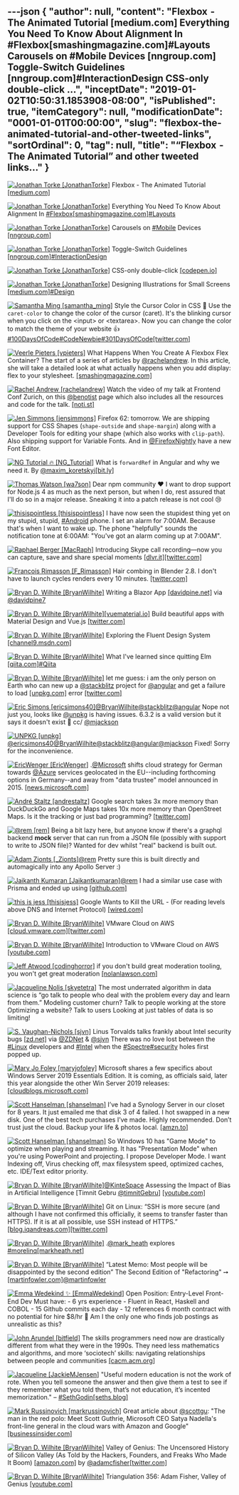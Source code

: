 ---json
{
  "author": null,
  "content": "Flexbox  - The Animated Tutorial [medium.com] Everything You Need To Know About Alignment In #Flexbox[smashingmagazine.com]#Layouts Carousels on #Mobile Devices [nngroup.com] Toggle-Switch Guidelines [nngroup.com]#InteractionDesign CSS-only double-click ...",
  "inceptDate": "2019-01-02T10:50:31.1853908-08:00",
  "isPublished": true,
  "itemCategory": null,
  "modificationDate": "0001-01-01T00:00:00",
  "slug": "flexbox-the-animated-tutorial-and-other-tweeted-links",
  "sortOrdinal": 0,
  "tag": null,
  "title": "“Flexbox  - The Animated Tutorial” and other tweeted links…"
}
---

[<img alt="Jonathan Torke [JonathanTorke]" src="https://songhay.blob.core.windows.net:443/shared-social-twitter/JonathanTorke.jpg">](https://t.co/0XkdgvQwZp) Flexbox - The Animated Tutorial [[medium.com]](https://medium.com/@js_tut/flexbox-the-animated-tutorial-8075cbe4c1b2)

[<img alt="Jonathan Torke [JonathanTorke]" src="https://songhay.blob.core.windows.net:443/shared-social-twitter/JonathanTorke.jpg">](https://t.co/0XkdgvQwZp) Everything You Need To Know About Alignment In [#Flexbox](http://twitter.com/search?q='%23Flexbox)[[smashingmagazine.com]](https://www.smashingmagazine.com/2018/08/flexbox-alignment/)[#Layouts](http://twitter.com/search?q='%23Layouts)

[<img alt="Jonathan Torke [JonathanTorke]" src="https://songhay.blob.core.windows.net:443/shared-social-twitter/JonathanTorke.jpg">](https://t.co/0XkdgvQwZp) Carousels on [#Mobile](http://twitter.com/search?q='%23Mobile) Devices [[nngroup.com]](https://www.nngroup.com/articles/mobile-carousels/)

[<img alt="Jonathan Torke [JonathanTorke]" src="https://songhay.blob.core.windows.net:443/shared-social-twitter/JonathanTorke.jpg">](https://t.co/0XkdgvQwZp) Toggle-Switch Guidelines [[nngroup.com]](https://www.nngroup.com/articles/toggle-switch-guidelines/)[#InteractionDesign](http://twitter.com/search?q='%23InteractionDesign)

[<img alt="Jonathan Torke [JonathanTorke]" src="https://songhay.blob.core.windows.net:443/shared-social-twitter/JonathanTorke.jpg">](https://t.co/0XkdgvQwZp) CSS-only double-click [[codepen.io]](https://codepen.io/MartijnCuppens/full/GZWgaQ/)

[<img alt="Jonathan Torke [JonathanTorke]" src="https://songhay.blob.core.windows.net:443/shared-social-twitter/JonathanTorke.jpg">](https://t.co/0XkdgvQwZp) Designing Illustrations for Small Screens [[medium.com]](https://medium.com/@megdraws/designing-illustrations-for-small-screens-a352a5712fa0)[#Design](http://twitter.com/search?q='%23Design)

[<img alt="Samantha Ming [samantha_ming]" src="https://songhay.blob.core.windows.net:443/shared-social-twitter/samantha_ming.jpg">](https://t.co/q5aLwMoLMs) Style the Cursor Color in CSS 🤩 Use the `caret-color` to change the color of the cursor (caret). It's the blinking cursor when you click on the &lt;input&gt; or &lt;textarea&gt;. Now you can change the color to match the theme of your website 👍 [#100DaysOfCode](http://twitter.com/search?q='%23100DaysOfCode)[#CodeNewbie](http://twitter.com/search?q='%23CodeNewbie)[#301DaysOfCode](http://twitter.com/search?q='%23301DaysOfCode)[[twitter.com]](https://twitter.com/samantha_ming/status/1035961748317073408/photo/1)

[<img alt="Veerle Pieters [vpieters]" src="https://songhay.blob.core.windows.net:443/shared-social-twitter/vpieters.png">](http://t.co/A4ZEwCEPEs) What Happens When You Create A Flexbox Flex Container? The start of a series of articles by [@rachelandrew](http://twitter.com/@rachelandrew). In this article, she will take a detailed look at what actually happens when you add display: flex to your stylesheet. [[smashingmagazine.com]](https://www.smashingmagazine.com/2018/08/flexbox-display-flex-container/)

[<img alt="Rachel Andrew [rachelandrew]" src="https://songhay.blob.core.windows.net:443/shared-social-twitter/rachelandrew.jpg">](https://t.co/bnYdfVIAqQ) Watch the video of my talk at Frontend Conf Zurich, on this [@benotist](http://twitter.com/@benotist) page which also includes all the resources and code for the talk. [[noti.st]](https://noti.st/rachelandrew/vXGvXa/unlocking-the-power-of-css-grid-layout)

[<img alt="Jen Simmons [jensimmons]" src="https://songhay.blob.core.windows.net:443/shared-social-twitter/jensimmons.jpg">](https://t.co/8FEcRMJN4d) Firefox 62: tomorrow. We are shipping support for CSS Shapes (`shape-outside` and `shape-margin`) along with a Developer Tools for editing your shape (which also works with `clip-path`). Also shipping support for Variable Fonts. And in [@FirefoxNightly](http://twitter.com/@FirefoxNightly) have a new Font Editor. 

[<img alt="NG Tutorial 🔥 [NG_Tutorial]" src="https://songhay.blob.core.windows.net:443/shared-social-twitter/NG_Tutorial.jpg">](https://twitter.com/NG_Tutorial) What is `forwardRef` in Angular and why we need it. By [@maxim_koretskyi](http://twitter.com/@maxim_koretskyi)[[bit.ly]](http://bit.ly/2tCEAxr)

[<img alt="Thomas Watson [wa7son]" src="https://songhay.blob.core.windows.net:443/shared-social-twitter/wa7son.jpeg">](https://t.co/GM6rJooKHb) Dear npm community ❤️ I want to drop support for Node.js 4 as much as the next person, but when I do, rest assured that I'll do so in a major release. Sneaking it into a patch release is not cool 😢 

[<img alt="thisispointless [thisispointless]" src="https://songhay.blob.core.windows.net:443/shared-social-twitter/thisispointless.jpg">](https://twitter.com/thisispointless) I have now seen the stupidest thing yet on my stupid, stupid, [#Android](http://twitter.com/search?q='%23Android) phone. I set an alarm for 7:00AM. Because that's when I want to wake up. The phone "helpfully" sounds the notification tone at 6:00AM: "You've got an alarm coming up at 7:00AM". 

[<img alt="Raphael Berger [MacRaph]" src="https://songhay.blob.core.windows.net:443/shared-social-twitter/MacRaph.jpg">](https://twitter.com/MacRaph) Introducing Skype call recording—now you can capture, save and share special moments [[dlvr.it]](http://dlvr.it/QjD7Xx)[[twitter.com]](https://twitter.com/MacRaph/status/1037388224040038400/photo/1)

[<img alt="Francois Rimasson [F_Rimasson]" src="https://songhay.blob.core.windows.net:443/shared-social-twitter/F_Rimasson.jpg">](https://t.co/nZzSNwUIFK) Hair combing in Blender 2.8. I don't have to launch cycles renders every 10 minutes. [[twitter.com]](https://twitter.com/F_Rimasson/status/1037418926760706051/photo/1)

[<img alt="Bryan D. Wilhite [BryanWilhite]" src="https://songhay.blob.core.windows.net:443/shared-social-twitter/BryanWilhite.jpeg">](http://t.co/UNdqV0Z1zz) Writing a Blazor App [[davidpine.net]](https://davidpine.net/blog/blazing-chuck/) via [@davidpine7](http://twitter.com/@davidpine7)

[<img alt="Bryan D. Wilhite [BryanWilhite]" src="https://songhay.blob.core.windows.net:443/shared-social-twitter/BryanWilhite.jpeg">](http://t.co/UNdqV0Z1zz)[[vuematerial.io]](http://vuematerial.io) Build beautiful apps with Material Design and Vue.js [[twitter.com]](https://twitter.com/BryanWilhite/status/1037384946220855296/photo/1)

[<img alt="Bryan D. Wilhite [BryanWilhite]" src="https://songhay.blob.core.windows.net:443/shared-social-twitter/BryanWilhite.jpeg">](http://t.co/UNdqV0Z1zz) Exploring the Fluent Design System [[channel9.msdn.com]](https://channel9.msdn.com/Shows/On-NET/Exploring-the-Fluent-Design-System)

[<img alt="Bryan D. Wilhite [BryanWilhite]" src="https://songhay.blob.core.windows.net:443/shared-social-twitter/BryanWilhite.jpeg">](http://t.co/UNdqV0Z1zz) What I've learned since quitting Elm [[qiita.com]](https://qiita.com/kimagure/items/93a42d67a8833f99fe2e)[#Qiita](http://twitter.com/search?q='%23Qiita)

[<img alt="Bryan D. Wilhite [BryanWilhite]" src="https://songhay.blob.core.windows.net:443/shared-social-twitter/BryanWilhite.jpeg">](http://t.co/UNdqV0Z1zz) let me guess: i am the only person on Earth who can new up a [@stackblitz](http://twitter.com/@stackblitz) project for [@angular](http://twitter.com/@angular) and get a failure to load [[unpkg.com]](http://unpkg.com/rxjs@6.3.2/?json) error [[twitter.com]](https://twitter.com/BryanWilhite/status/1037470221399801856/photo/1)

[<img alt="Eric Simons [ericsimons40]" src="https://songhay.blob.core.windows.net:443/shared-social-twitter/ericsimons40.jpg">](https://t.co/QRFc8C2PwO)[@BryanWilhite](http://twitter.com/@BryanWilhite)[@stackblitz](http://twitter.com/@stackblitz)[@angular](http://twitter.com/@angular) Nope not just you, looks like [@unpkg](http://twitter.com/@unpkg) is having issues. 6.3.2 is a valid version but it says it doesn't exist 🤔 cc/ [@mjackson](http://twitter.com/@mjackson)

[<img alt="UNPKG [unpkg]" src="https://songhay.blob.core.windows.net:443/shared-social-twitter/unpkg.jpg">](https://t.co/qIGsh2Pazq)[@ericsimons40](http://twitter.com/@ericsimons40)[@BryanWilhite](http://twitter.com/@BryanWilhite)[@stackblitz](http://twitter.com/@stackblitz)[@angular](http://twitter.com/@angular)[@mjackson](http://twitter.com/@mjackson) Fixed! Sorry for the inconvenience. 

[<img alt="EricWenger [EricWenger]" src="https://songhay.blob.core.windows.net:443/shared-social-twitter/EricWenger.jpg">](https://t.co/iUB5r3wVUv) .[@Microsoft](http://twitter.com/@Microsoft) shifts cloud strategy for German towards [@Azure](http://twitter.com/@Azure) services geolocated in the EU--including forthcoming options in Germany--and away from "data trustee" model announced in 2015. [[news.microsoft.com]](https://news.microsoft.com/europe/2018/08/31/microsoft-to-deliver-cloud-services-from-new-datacentres-in-germany-in-2019-to-meet-evolving-customer-needs)

[<img alt="André Staltz [andrestaltz]" src="https://songhay.blob.core.windows.net:443/shared-social-twitter/andrestaltz.jpg">](https://t.co/oeLidqKxmX) Google search takes 3x more memory than DuckDuckGo and Google Maps takes 10x more memory than OpenStreet Maps. Is it the tracking or just bad programming? [[twitter.com]](https://twitter.com/dominictarr/status/1037107791385645059)

[<img alt="@rem [rem]" src="https://songhay.blob.core.windows.net:443/shared-social-twitter/rem.jpeg">](https://t.co/JVwPgAdoD4) Being a bit lazy here, but anyone know if there's a graphql backend **mock** server that can run from a JSON file (possibly with support to write to JSON file)? Wanted for dev whilst "real" backend is built out. 

[<img alt="Adam Zionts [_Zionts]" src="https://songhay.blob.core.windows.net:443/shared-social-twitter/_Zionts.jpg">](https://twitter.com/_Zionts)[@rem](http://twitter.com/@rem) Pretty sure this is built directly and automagically into any Apollo Server :) 

[<img alt="Jaikanth Kumaran [Jaikantkumaran]" src="https://songhay.blob.core.windows.net:443/shared-social-twitter/Jaikantkumaran.jpg">](https://t.co/PWNNultwvA)[@rem](http://twitter.com/@rem) I had a similar use case with Prisma and ended up using [[github.com]](https://github.com/APIs-guru/graphql-faker)

[<img alt="this is jess [thisisjess]" src="https://songhay.blob.core.windows.net:443/shared-social-twitter/thisisjess.png">](https://t.co/vzTP0ZikNv) Google Wants to Kill the URL - (For reading levels above DNS and Internet Protocol) [[wired.com]](https://www.wired.com/story/google-wants-to-kill-the-url/)

[<img alt="Bryan D. Wilhite [BryanWilhite]" src="https://songhay.blob.core.windows.net:443/shared-social-twitter/BryanWilhite.jpeg">](http://t.co/UNdqV0Z1zz) VMware Cloud on AWS [[cloud.vmware.com]](https://cloud.vmware.com/vmc-aws?mid=21788&eid=CVMW2000003757100)[[twitter.com]](https://twitter.com/BryanWilhite/status/1035267764418621440/photo/1)

[<img alt="Bryan D. Wilhite [BryanWilhite]" src="https://songhay.blob.core.windows.net:443/shared-social-twitter/BryanWilhite.jpeg">](http://t.co/UNdqV0Z1zz) Introduction to VMware Cloud on AWS [[youtube.com]](https://www.youtube.com/watch?v=zkgMEuiD5rc)

[<img alt="Jeff Atwood [codinghorror]" src="https://songhay.blob.core.windows.net:443/shared-social-twitter/codinghorror.png">](http://t.co/rM9N1bQpLr) if you don't build great moderation tooling, you won't get great moderation [[nolanlawson.com]](https://nolanlawson.com/2018/08/31/mastodon-and-the-challenges-of-abuse-in-a-federated-system/)

[<img alt="Jacqueline Nolis [skyetetra]" src="https://songhay.blob.core.windows.net:443/shared-social-twitter/skyetetra.jpg">](https://t.co/8nJi2349l3) The most underrated algorithm in data science is “go talk to people who deal with the problem every day and learn from them.” Modeling customer churn? Talk to people working at the store Optimizing a website? Talk to users Looking at just tables of data is so limiting! 

[<img alt="S. Vaughan-Nichols [sjvn]" src="https://songhay.blob.core.windows.net:443/shared-social-twitter/sjvn.jpg">](http://t.co/tnTVooPuIt) Linus Torvalds talks frankly about Intel security bugs [[zd.net]](https://zd.net/2N7PW8J) via [@ZDNet](http://twitter.com/@ZDNet) &amp; [@sjvn](http://twitter.com/@sjvn) ​There was no love lost between the [#Linux](http://twitter.com/search?q='%23Linux) developers and [#Intel](http://twitter.com/search?q='%23Intel) when the [#Spectre](http://twitter.com/search?q='%23Spectre)[#security](http://twitter.com/search?q='%23security) holes first popped up. 

[<img alt="Mary Jo Foley [maryjofoley]" src="https://songhay.blob.core.windows.net:443/shared-social-twitter/maryjofoley.png">](http://t.co/qJf6Vbi9nq) Microsoft shares a few specifics about Windows Server 2019 Essentials Edition. It is coming, as officials said, later this year alongside the other Win Server 2019 releases: [[cloudblogs.microsoft.com]](https://cloudblogs.microsoft.com/windowsserver/2018/09/05/windows-server-2019-essentials-update/)

[<img alt="Scott Hanselman [shanselman]" src="https://songhay.blob.core.windows.net:443/shared-social-twitter/shanselman.jpg">](https://t.co/KWE5X1k0pH) I’ve had a Synology Server in our closet for 8 years. It just emailed me that disk 3 of 4 failed. I hot swapped in a new disk. One of the best tech purchases I’ve made. Highly recommended. Don’t trust just the cloud. Backup your life &amp; photos local. [[amzn.to]](http://amzn.to/2fzrr4q)

[<img alt="Scott Hanselman [shanselman]" src="https://songhay.blob.core.windows.net:443/shared-social-twitter/shanselman.jpg">](https://t.co/KWE5X1k0pH) So Windows 10 has "Game Mode" to optimize when playing and streaming. It has "Presentation Mode" when you're using PowerPoint and projecting. I propose Developer Mode. I want Indexing off, Virus checking off, max filesystem speed, optimized caches, etc. IDE/Text editor priority. 

[<img alt="Bryan D. Wilhite [BryanWilhite]" src="https://songhay.blob.core.windows.net:443/shared-social-twitter/BryanWilhite.jpeg">](http://t.co/UNdqV0Z1zz)[@KinteSpace](http://twitter.com/@KinteSpace) Assessing the Impact of Bias in Artificial Intelligence [Timnit Gebru [@timnitGebru](http://twitter.com/@timnitGebru)] [[youtube.com]](https://www.youtube.com/watch?v=WP9oOxWQDc4)

[<img alt="Bryan D. Wilhite [BryanWilhite]" src="https://songhay.blob.core.windows.net:443/shared-social-twitter/BryanWilhite.jpeg">](http://t.co/UNdqV0Z1zz) Git on Linux: “SSH is more secure (and although I have not confirmed this officially, it seems to transfer faster than HTTPS). If it is at all possible, use SSH instead of HTTPS.” [[blog.iqandreas.com]](http://blog.iqandreas.com/git/storing-https-authentication-in-ubuntu-and-arch-linux/)[[twitter.com]](https://twitter.com/BryanWilhite/status/1034892976240058368/photo/1)

[<img alt="Bryan D. Wilhite [BryanWilhite]" src="https://songhay.blob.core.windows.net:443/shared-social-twitter/BryanWilhite.jpeg">](http://t.co/UNdqV0Z1zz) .[@mark_heath](http://twitter.com/@mark_heath) explores [#morelinq](http://twitter.com/search?q='%23morelinq)[[markheath.net]](https://markheath.net/category/MoreLINQ)

[<img alt="Bryan D. Wilhite [BryanWilhite]" src="https://songhay.blob.core.windows.net:443/shared-social-twitter/BryanWilhite.jpeg">](http://t.co/UNdqV0Z1zz) “Latest Memo: Most people will be disappointed by the second edition” The Second Edition of "Refactoring" ➙ [[martinfowler.com]](https://martinfowler.com/articles/refactoring-2nd-ed.html)[@martinfowler](http://twitter.com/@martinfowler)

[<img alt="Emma Wedekind ✨ [EmmaWedekind]" src="https://songhay.blob.core.windows.net:443/shared-social-twitter/EmmaWedekind.jpg">](https://t.co/Vcf3yPuPpv) Open Position: Entry-Level Front-End Dev Must have: - 6 yrs experience - Fluent in React, Haskell and COBOL - 15 Github commits each day - 12 references 6 month contract with no potential for hire $8/hr 🤔 Am I the only one who finds job postings as unrealistic as this? 

[<img alt="John Arundel [bitfield]" src="https://songhay.blob.core.windows.net:443/shared-social-twitter/bitfield.jpeg">](https://t.co/OfjPk1VNvq) The skills programmers need now are drastically different from what they were in the 1990s. They need less mathematics and algorithms, and more ‘sociotech’ skills: navigating relationships between people and communities [[cacm.acm.org]](https://cacm.acm.org/magazines/2018/7/229044-we-are-done-with-hacking/fulltext)

[<img alt="Jacqueline [JackieMJensen]" src="https://songhay.blob.core.windows.net:443/shared-social-twitter/JackieMJensen.jpg">](https://t.co/dsKUTUWYHQ) "Useful modern education is not the work of rote. When you tell someone the answer and then give them a test to see if they remember what you told them, that’s not education, it’s incented memorization." – [#SethGodin](http://twitter.com/search?q='%23SethGodin)[[seths.blog]](https://seths.blog/2018/09/the-trick-question/)

[<img alt="Mark Russinovich [markrussinovich]" src="https://songhay.blob.core.windows.net:443/shared-social-twitter/markrussinovich.jpg">](https://t.co/BJ4Ib1CWli) Great article about [@scottgu](http://twitter.com/@scottgu): "The man in the red polo: Meet Scott Guthrie, Microsoft CEO Satya Nadella's front-line general in the cloud wars with Amazon and Google" [[businessinsider.com]](https://www.businessinsider.com/microsoft-executive-vp-scott-guthrie-on-working-with-satya-nadella-the-cloud-wars-and-his-red-polo-2018-8?utm_source=twitter&utm_medium=referral&utm_content=topbar&utm_term=mobile)

[<img alt="Bryan D. Wilhite [BryanWilhite]" src="https://songhay.blob.core.windows.net:443/shared-social-twitter/BryanWilhite.jpeg">](http://t.co/UNdqV0Z1zz) Valley of Genius: The Uncensored History of Silicon Valley (As Told by the Hackers, Founders, and Freaks Who Made It Boom) [[amazon.com]](https://www.amazon.com/Valley-Genius-Uncensored-History-Founders-ebook/dp/B0769XXGXX?SubscriptionId=1SW6D7X6ZXXR92KVX0G2&tag=thekintespacec00&linkCode=xm2&camp=2025&creative=165953&creativeASIN=B0769XXGXX) by [@adamcfisher](http://twitter.com/@adamcfisher)[[twitter.com]](https://twitter.com/BryanWilhite/status/1034973571326464000/photo/1)

[<img alt="Bryan D. Wilhite [BryanWilhite]" src="https://songhay.blob.core.windows.net:443/shared-social-twitter/BryanWilhite.jpeg">](http://t.co/UNdqV0Z1zz) Triangulation 356: Adam Fisher, Valley of Genius [[youtube.com]](https://www.youtube.com/watch?v=xTqe2ACcwVQ)
